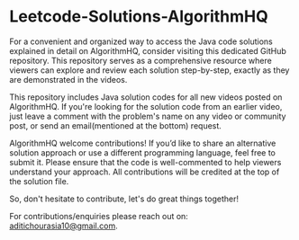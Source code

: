 # Leetcode-Solutions-AlgorithmHQ
For a convenient and organized way to access the Java code solutions explained in detail on AlgorithmHQ, consider visiting this dedicated GitHub repository. This repository serves as a comprehensive resource where viewers can explore and review each solution step-by-step, exactly as they are demonstrated in the videos.

This repository includes Java solution codes for all new videos posted on AlgorithmHQ. If you're looking for the solution code from an earlier video, just leave a comment with the problem's name on any video or community post, or send an email(mentioned at the bottom) request.

AlgorithmHQ welcome contributions! If you’d like to share an alternative solution approach or use a different programming language, feel free to submit it. Please ensure that the code is well-commented to help viewers understand your approach. All contributions will be credited at the top of the solution file.

So, don't hesitate to contribute, let's do great things together!

For contributions/enquiries please reach out on: aditichourasia10@gmail.com. 
